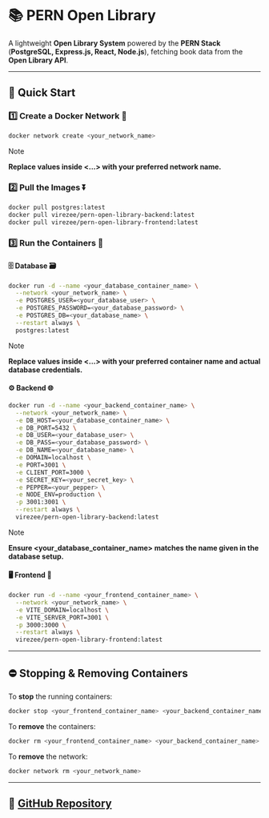 # **📚 PERN Open Library**
A lightweight **Open Library System** powered by the **PERN Stack** (**PostgreSQL, Express.js, React, Node.js**), fetching book data from the **Open Library API**.

---

## 🚀 Quick Start
### 1️⃣ Create a Docker Network 📡
```sh
docker network create <your_network_name>
```
> [!Note]
> **Replace values inside <...> with your preferred network name.**

### 2️⃣ Pull the Images ⏬
```sh
docker pull postgres:latest
docker pull virezee/pern-open-library-backend:latest
docker pull virezee/pern-open-library-frontend:latest
```

### 3️⃣ Run the Containers 🚢
#### 🗄️ Database 🗃️
```sh
docker run -d --name <your_database_container_name> \
  --network <your_network_name> \
  -e POSTGRES_USER=<your_database_user> \
  -e POSTGRES_PASSWORD=<your_database_password> \
  -e POSTGRES_DB=<your_database_name> \
  --restart always \
  postgres:latest
```
> [!Note]
> **Replace values inside <...> with your preferred container name and actual database credentials.**

#### ⚙️ Backend 🌐
```sh
docker run -d --name <your_backend_container_name> \
  --network <your_network_name> \
  -e DB_HOST=<your_database_container_name> \
  -e DB_PORT=5432 \
  -e DB_USER=<your_database_user> \
  -e DB_PASS=<your_database_password> \
  -e DB_NAME=<your_database_name> \
  -e DOMAIN=localhost \
  -e PORT=3001 \
  -e CLIENT_PORT=3000 \
  -e SECRET_KEY=<your_secret_key> \
  -e PEPPER=<your_pepper> \
  -e NODE_ENV=production \
  -p 3001:3001 \
  --restart always \
  virezee/pern-open-library-backend:latest
```
> [!Note]
> **Ensure <your_database_container_name> matches the name given in the database setup.**

#### 🖥️ Frontend 📱
```sh
docker run -d --name <your_frontend_container_name> \
  --network <your_network_name> \
  -e VITE_DOMAIN=localhost \
  -e VITE_SERVER_PORT=3001 \
  -p 3000:3000 \
  --restart always \
  virezee/pern-open-library-frontend:latest
```

---

## ⛔ Stopping & Removing Containers
To **stop** the running containers:
```sh
docker stop <your_frontend_container_name> <your_backend_container_name> <your_database_container_name>
```
To **remove** the containers:
```sh
docker rm <your_frontend_container_name> <your_backend_container_name> <your_database_container_name>
```
To **remove** the network:
```sh
docker network rm <your_network_name>
```

---

## 🔗 [GitHub Repository](https://github.com/VireZee/PERN-Open-Library)
